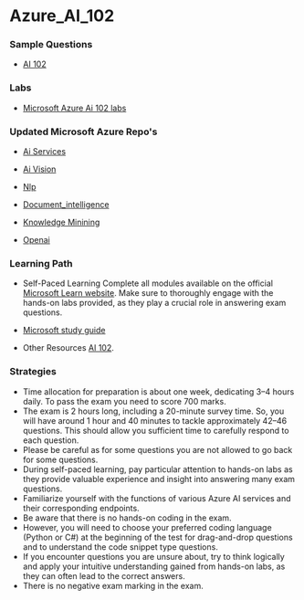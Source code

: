 # Azure_AI_102



### Sample Questions
- [AI 102](https://free-braindumps.com/microsoft/free-ai-102-braindumps.html?p=2)


### Labs
- [Microsoft Azure Ai 102 labs](https://microsoftlearning.github.io/AI-102-AIEngineer/)


### Updated Microsoft Azure Repo's



- [Ai Services](https://github.com/MicrosoftLearning/mslearn-ai-services)

- [Ai Vision](https://github.com/MicrosoftLearning/mslearn-ai-vision)

- [Nlp](https://github.com/MicrosoftLearning/mslearn-ai-language)

- [Document_intelligence](https://github.com/MicrosoftLearning/mslearn-ai-document-intelligence)

- [Knowledge Minining](https://github.com/MicrosoftLearning/mslearn-knowledge-mining)

- [Openai](https://github.com/MicrosoftLearning/mslearn-openai)




### Learning Path
- Self-Paced Learning
Complete all modules available on the official [Microsoft Learn website](https://learn.microsoft.com/en-us/certifications/exams/ai-102/). Make sure to thoroughly engage with the hands-on labs provided, as they play a crucial role in answering exam questions.

- [Microsoft study guide](https://learn.microsoft.com/en-us/credentials/certifications/resources/study-guides/ai-102)
-  Other Resources
[AI 102](https://www.youtube.com/watch?v=I7fdWafTcPY&t=16s).


### Strategies
- Time allocation for preparation is about one week, dedicating 3–4 hours daily. To pass the exam you need to score 700 marks.
- The exam is 2 hours long, including a 20-minute survey time. So, you will have around 1 hour and 40 minutes to tackle approximately 42–46 questions. This should allow you sufficient time to carefully respond to each question.
- Please be careful as for some questions you are not allowed to go back for some questions.
- During self-paced learning, pay particular attention to hands-on labs as they provide valuable experience and insight into answering many exam questions.
- Familiarize yourself with the functions of various Azure AI services and their corresponding endpoints.
- Be aware that there is no hands-on coding in the exam.
- However, you will need to choose your preferred coding language (Python or C#) at the beginning of the test for drag-and-drop questions and to understand the code snippet type questions.
- If you encounter questions you are unsure about, try to think logically and apply your intuitive understanding gained from hands-on labs, as they can often lead to the correct answers.
- There is no negative exam marking in the exam.
